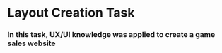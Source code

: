 # Layout Creation Task

<h3>In this task, UX/UI knowledge was applied to create a game sales website</h3>

